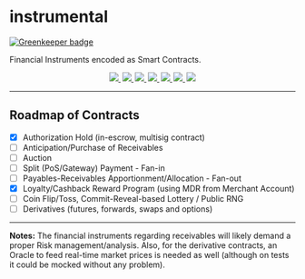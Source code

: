 # instrumental

[![Greenkeeper badge](https://badges.greenkeeper.io/marcoonroad/instrumental.svg)](https://greenkeeper.io/)

Financial Instruments encoded as Smart Contracts.

<div align="center">
<a style="margin: 0.1em;" href="https://travis-ci.com/marcoonroad/instrumental">
<img src="https://img.shields.io/travis/com/marcoonroad/instrumental.svg?logo=travis&style=flat-square"/>
</a>
<a style="margin: 0.1em;" href="https://gitlab.com/marcoonroad/instrumental/commits/master">
<img src="https://img.shields.io/badge/build-gitlab-orange.svg?logo=gitlab&style=flat-square"/>
</a>
<a style="margin: 0.1em;" href="https://coveralls.io/github/marcoonroad/instrumental?branch=master">
<img src="https://img.shields.io/coveralls/github/marcoonroad/instrumental.svg?style=flat-square"/>
</a>
<a style="margin: 0.1em;" href="https://app.codacy.com/project/marcoonroad/instrumental/dashboard">
<img src="https://img.shields.io/codacy/grade/7f4c18d183f94540b5fc48a8fc9d1101.svg?style=flat-square"/>
</a>
<a style="margin: 0.1em;" href="https://github.com/marcoonroad/instrumental/blob/master/LICENSE.md">
<img src="https://img.shields.io/github/license/marcoonroad/instrumental.svg?style=flat-square"/> </a>
<a style="margin: 0.1em;" href="https://github.com/marcoonroad/instrumental/compare">
<img src="https://img.shields.io/badge/PRs-welcome-brightgreen.svg?style=flat-square&logo=github"/>
</a>
<a style="margin: 0.1em;" href="https://www.blockchain.com/btc/address/1PEpBFvkKQtSHj56dCGgDFQBwz45VpMTTQ">
<img src="https://img.shields.io/badge/donate-BTC-yellow.svg?logo=bitcoin&style=flat-square"/>
</a>
</div>

* * *

## Roadmap of Contracts

-   [x] Authorization Hold (in-escrow, multisig contract)
-   [ ] Anticipation/Purchase of Receivables
-   [ ] Auction
-   [ ] Split (PoS/Gateway) Payment - Fan-in
-   [ ] Payables-Receivables Apportionment/Allocation - Fan-out
-   [x] Loyalty/Cashback Reward Program (using MDR from Merchant Account)
-   [ ] Coin Flip/Toss, Commit-Reveal-based Lottery / Public RNG
-   [ ] Derivatives (futures, forwards, swaps and options)

* * *

**Notes:**
The financial instruments regarding receivables will
likely demand a proper Risk management/analysis. Also, for the derivative
contracts, an Oracle to feed real-time market prices is needed as well
(although on tests it could be mocked without any problem).
